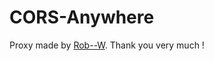 # CORS-Anywhere

Proxy made by [Rob--W](https://github.com/Rob--W/cors-anywhere). Thank you very much !
